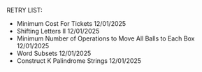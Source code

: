 RETRY LIST:

- Minimum Cost For Tickets 12/01/2025
- Shifting Letters II 12/01/2025
- Minimum Number of Operations to Move All Balls to Each Box 12/01/2025
- Word Subsets 12/01/2025
- Construct K Palindrome Strings 12/01/2025



 

    